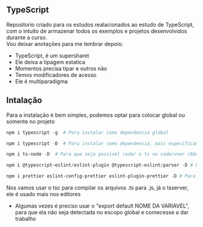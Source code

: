 ## TypeScript

Repositorio criado para os estudos realacionados ao estudo de TypeScript, com o intuito de armazenar todos os exemplos e projetos desenvolvidos durante a curso. </br>
Vou deixar anotações para me lembrar depois:

- TypeScript, é um supersharet
- Ele deixa a tipagem estatica
- Momentos precisa tipar e outros não
- Temos modificadores de acesso
- Ele é multiparadigma

## Intalação

Para a instalação é bem simples, podemos optar para colocar global ou somente no projeto

````powershell
npm i typescript -g  # Para instalar como dependencia global
````
````powershell
npm i typescript -D  # Para instalar como dependencia, mais especificamente como Devdependecie
````
````powershell
npm i ts-node -D  # Para que seja possivel rodar o ts no coderuner (Não é rodado em prod)
````
````powershell
npm i @typescript-eslint/eslint-plugin @typescript-eslint/parser -D # Para fazer a configuração do ESlint
````
````powershell
npm i prettier eslint-config-prettier eslint-plugin-prettier -D # Para a coinfiguração do Prettier
````



Nos vamos usar o tsc para compilar os arquivos .ts para .js, já o tsserver, ele é usado mais nos editores

- Algumas vezes é preciso usar o "export default NOME DA VARIAVEL", para que ela não seja detectada no escopo global e comecesse a dar trabalho

